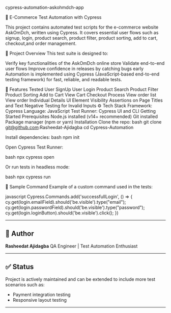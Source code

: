 cypress-automation-askohmdch-app

🛒 E-Commerce Test Automation with Cypress

This project contains automated test scripts for the e-commerce website AskOmDch, written using Cypress. It covers essential user flows such as signup, login, product search, product filter, product sorting, add to cart, checkout,and order management.

📌 Project Overview
This test suite is designed to:

Verify key functionalities of the AskOmDch online store
Validate end-to-end user flows
Improve confidence in releases by catching bugs early
Automation is implemented using Cypress (JavaScript-based end-to-end testing framework) for fast, reliable, and readable tests.

🧪 Features Tested
User SignUp
User Login
Product Search
Product Filter
Product Sorting
Add to Cart
View Cart
Checkout Process
View order list
View order Individual Details
UI Element Visibility
Assertions on Page Titles and Text
Negative Testing for Invalid Inputs
⚙️ Tech Stack
Framework: Cypress
Language: JavaScript
Test Runner: Cypress UI and CLI
Getting Started
Prerequisites
Node.js installed (v14+ recommended)
Git installed
Package manager (npm or yarn)
Installation
Clone the repo:
bash git clone git@github.com:Rasheedat-Ajidagba cd Cypress-Automation

Install dependencies: bash npm init

Open Cypress Test Runner:

bash npx cypress open

Or run tests in headless mode:

bash npx cypress run

🧾 Sample Command
Example of a custom command used in the tests:

javascript Cypress.Commands.add('successfullLogin', () => { cy.get(login.emailField).should('be.visible').type("email"); cy.get(login.passwordField).should('be.visible').type("password"); cy.get(login.loginButton).should('be.visible').click(); })


---

## 🧠 Author

**Rasheedat Ajidagba** 
QA Engineer | Test Automation Enthusiast  

---

## ✅ Status

Project is actively maintained and can be extended to include more test scenarios such as:

- Payment integration testing
- Responsive layout testing

---

